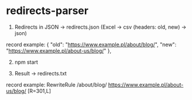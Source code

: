 # redirects-parser

1. Redirects in JSON -> redirects.json
   (Excel -> csv (headers: old, new) -> json)

record example: {
"old": "https://www.example.pl/about/blog/",
"new": "https://www.example.pl/about-us/blog/"
},

2. npm start

3. Result -> redirects.txt

record example:
RewriteRule /about/blog/ https://www.example.pl/about-us/blog/ [R=301,L]
